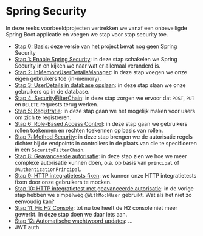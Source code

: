 # Spring Security

In deze reeks voorbeeldprojecten vertrekken we vanaf een onbeveiligde Spring Boot applicatie
en voegen we stap voor stap security toe.

- [Stap 0: Basis](./00-Basis): deze versie van het project bevat nog geen Spring Security
- [Stap 1: Enable Spring Security](./01-EnableSpringSecurity): in deze stap schakelen we Spring Security in en kijken we naar wat er allemaal veranderd is.
- [Stap 2: InMemoryUserDetailsManager](./02-InMemoryUserDetailsManager): in deze stap voegen we onze eigen gebruikers toe (in-memory).
- [Stap 3: UserDetails in database opslaan](./03-UserDetailsInDatabase): in deze stap slaan we onze gebruikers op in de database.
- [Stap 4: SecurityFilterChain](./04-SecurityFilterChain): in deze stap zorgen we ervoor dat `POST`, `PUT` en `DELETE` requests terug werken.
- [Stap 5: Registratie](./05-Registratie): in deze stap gaan we het mogelijk maken voor users om zich te registreren.
- [Stap 6: Role-Based Access Control](./06-RBAC): in deze stap gaan we gebruikers rollen toekennen en rechten toekennen op
  basis van rollen.
- [Stap 7: Method Security](./07-EnableMethodSecurity): in deze stap brengen we de autorisatie regels dichter bij de
  endpoints in controllers in de plaats van die te specificeren in een `SecurityFilterChain`.
- [Stap 8: Geavanceerde autorisatie](./08-AdvancedAuthorization): in deze stap zien we hoe we meer complexe autorisatie
  kunnen doen, o.a. op basis van `principal` of `@AuthenticationPrincipal`.
- [Stap 9: HTTP integratietests fixen](./09-FixIntegrationTests): we kunnen onze HTTP integratietests fixen door
  onze gebruikers te mocken.
- [Stap 10: HTTP integratietest met geavanceerde autorisatie](./10-IntegrationTestWithAdvancedAuth): in de vorige stap
  hebben we simpelweg `@WithMockUser` gebruikt. Wat als het niet zo eenvoudig kan?
- [Stap 11: Fix H2 Console](./11-FixH2Console): tot nu toe heeft de H2 console niet meer gewerkt. In deze stap doen
  we daar iets aan.
- [Stap 12: Automatische wachtwoord updates](./12-PasswordUpdates): ...
- JWT auth

<!--
Automatische wachtwoord updates
JWT:
  - keys genereren
  - properties
Login functionaliteit
Swagger UI
-->
